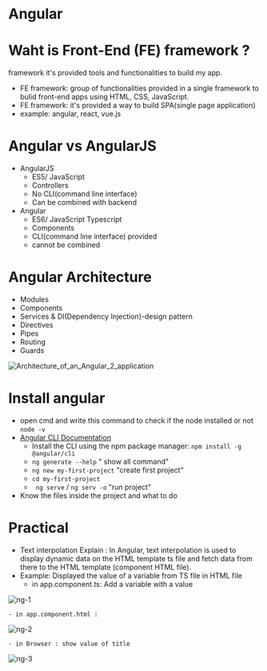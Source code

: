 # Angular
# Waht is Front-End (FE) framework ?
framework it's provided tools and functionalities to build my app.
- FE framework: group of functionalities provided in a single framework to bulid front-end apps using HTML, CSS, JavaScript.
- FE framework:  it's provided a way to build SPA(single page application) 
-  example: angular, react, vue.js

# Angular vs AngularJS
- AngularJS
  - ES5/ JavaScript
  - Controllers
  - No CLI(command line interface)
  - Can be combined with backend 
- Angular 
  - ES6/ JavaScript Typescript
  - Components
  - CLI(command line interface) provided
  - cannot be combined
# Angular Architecture
- Modules
- Components
- Services & DI(Dependency Injection)-design pattern
- Directives
- Pipes
- Routing
- Guards

![Architecture_of_an_Angular_2_application](https://user-images.githubusercontent.com/52491098/182458382-7c222f6f-3948-4a73-8590-8aacbf846082.png)

# Install angular 
- open cmd and write this command to check if the node installed or not ``` node -v ```
- [ Angular CLI Documentation ](https://angular.io/cli)
  - Install the CLI using the npm package manager: ``` npm install -g @angular/cli ```
  - ``` ng generate --help ```  " show all command"
  - ``` ng new my-first-project ``` "create first project"
  - ``` cd my-first-project ```
  - ``` ng serve``` / ``` ng serv -o ``` "run project"
- Know the files inside the project and what to do 

# Practical 
- Text interpolation 
Explain : In Angular, text interpolation is used to display dynamic data on the HTML template ts file and fetch data from there to the HTML template (component HTML file).
- Example: Displayed the value of a variable from TS file in HTML file 
     - in app.component.ts: Add a variable with a value

![ng-1](https://user-images.githubusercontent.com/52491098/182568434-fc5c5741-3873-4ea1-8702-ae0acb83defc.PNG)

    - in app.component.html :

![ng-2](https://user-images.githubusercontent.com/52491098/182568501-dcba6b39-9afc-4769-aca4-d08ce4f23f72.PNG)
 
    - in Browser : show value of title

![ng-3](https://user-images.githubusercontent.com/52491098/182569313-a7197391-371a-4f72-8d57-069129e6aad4.PNG)



